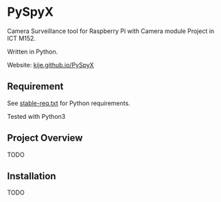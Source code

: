 # PySpyX
Camera Surveillance tool for Raspberry Pi with Camera module Project in ICT M152. 

Written in Python.

Website: [kije.github.io/PySpyX](https://kije.github.io/PySpyX/)

## Requirement
See [stable-req.txt](stable-req.txt) for Python requirements.

Tested with Python3


## Project Overview
TODO

## Installation
TODO
